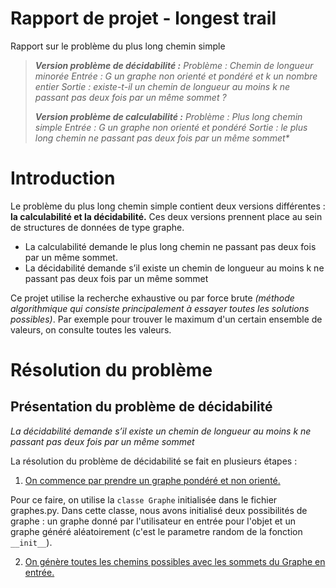 # Rapport de projet - longest trail

Rapport sur le problème du plus long chemin simple


> _**Version problème de décidabilité :**
Problème : Chemin de longueur minorée
Entrée : G un graphe non orienté et pondéré et k un nombre entier
Sortie : existe-t-il un chemin de longueur au moins k ne passant pas deux fois par un même sommet ?_
>
>_**Version problème de calculabilité :**
Problème : Plus long chemin simple
Entrée : G un graphe non orienté et pondéré
Sortie : le plus long chemin ne passant pas deux fois par un même sommet*_


# Introduction


Le problème du plus long chemin simple contient deux versions différentes : **la calculabilité et la décidabilité.** Ces deux versions prennent place au sein de structures de données de type graphe.

- La calculabilité demande le plus long chemin ne passant pas deux fois par un même sommet.
- La décidabilité demande s’il existe un chemin de longueur au moins k ne passant pas deux fois par un même sommet

Ce projet utilise la recherche exhaustive ou par force brute *(méthode algorithmique qui consiste principalement à essayer toutes les solutions possibles)*. Par exemple pour trouver le maximum d'un certain ensemble de valeurs, on consulte toutes les valeurs.

# Résolution du problème

## Présentation du problème de décidabilité

_La décidabilité demande s’il existe un chemin de longueur au moins k ne passant pas deux fois par un même sommet_

La résolution du problème de décidabilité se fait en plusieurs étapes : 

1. <u>On commence par prendre un graphe pondéré et non orienté.</u>

Pour ce faire, on utilise la `classe Graphe` initialisée dans le fichier graphes.py. Dans cette classe, nous avons initialisé deux possibilités de graphe : un graphe donné par l'utilisateur en entrée pour l'objet et un graphe généré aléatoirement (c'est le parametre random de la fonction `__init__`).

2. <u>On génère toutes les chemins possibles avec les sommets du Graphe en entrée.</u>

